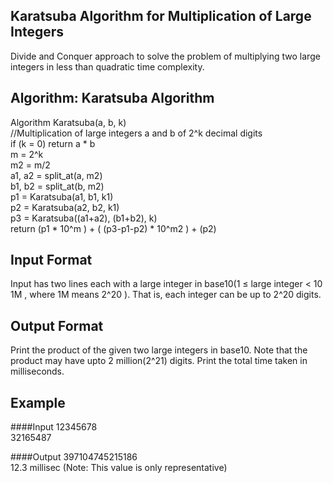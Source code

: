 ## Karatsuba Algorithm for Multiplication of Large Integers

Divide and Conquer approach to solve the problem of multiplying two large integers in less than quadratic time complexity.

## Algorithm: Karatsuba Algorithm

Algorithm Karatsuba(a, b, k) <br />
//Multiplication of large integers a and b of 2^k decimal digits <br />
if (k = 0) return a * b <br />
m = 2^k<br />
m2 = m/2<br />
a1, a2 = split_at(a, m2)<br />
b1, b2 = split_at(b, m2)<br />
p1 = Karatsuba(a1, b1, k1)<br />
p2 = Karatsuba(a2, b2, k1)<br />
p3 = Karatsuba((a1+a2), (b1+b2), k)<br />
return (p1 * 10^m ) + ( (p3-p1-p2) * 10^m2 ) + (p2)

## Input Format
Input has two lines each with a large integer in base10(1 ≤ large integer < 10 1M , where 1M means 2^20 ).
That is, each integer can be up to 2^20 digits.

## Output Format

Print the product of the given two large integers in base10.
Note that the product may have upto 2 million(2^21) digits. Print the total time taken in milliseconds.

## Example

####Input
12345678<br />
32165487

####Output
397104745215186 <br />
12.3 millisec (Note: This value is only representative)
